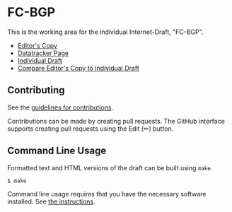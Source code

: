 <!-- regenerate: on (set to off if you edit this file) -->

# FC-BGP

This is the working area for the individual Internet-Draft, "FC-BGP".

* [Editor's Copy](https://FCBGP.github.io/FCBGP-experiment/#go.draft-li-fcbgp-experiment.html)
* [Datatracker Page](https://datatracker.ietf.org/doc/draft-li-fcbgp-experiment)
* [Individual Draft](https://datatracker.ietf.org/doc/html/draft-li-fcbgp-experiment)
* [Compare Editor's Copy to Individual Draft](https://FCBGP.github.io/FCBGP-experiment/#go.draft-li-fcbgp-experiment.diff)


## Contributing

See the
[guidelines for contributions](https://github.com/FCBGP/FCBGP-experiment/blob/main/CONTRIBUTING.md).

Contributions can be made by creating pull requests.
The GitHub interface supports creating pull requests using the Edit (✏) button.


## Command Line Usage

Formatted text and HTML versions of the draft can be built using `make`.

```sh
$ make
```

Command line usage requires that you have the necessary software installed.  See
[the instructions](https://github.com/martinthomson/i-d-template/blob/main/doc/SETUP.md).

